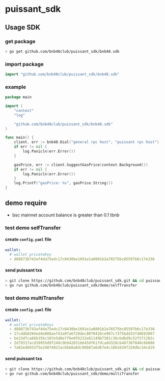 # puissant_sdk

## Usage SDK

### get package

```bash
> go get github.com/bnb48club/puissant_sdk/bnb48.sdk
```

### import package

```go
import "github.com/bnb48club/puissant_sdk/bnb48.sdk"
```

### example

```go
package main

import (
	"context"
	"log"

	"github.com/bnb48club/puissant_sdk/bnb48.sdk"
)

func main() {
	client, err := bnb48.Dial("general rpc host", "puissant rpc host")
	if err != nil {
		log.Panicln(err.Error())
	}

	gasPrice, err := client.SuggestGasPrice(context.Background())
	if err != nil {
		log.Panicln(err.Error())
	}
	log.Printf("gasPrice: %s", gasPrice.String())
}
```
## demo require

- bsc mainnet account balance is greater than 0.1 tbnb

### test demo selfTransfer

#### create `config.yaml` file

```yaml
wallet:
  # wallet privateKey
  - d88873b743af4da75edc17c0430be1691e1a0801b2a76575bc85597b6c17e336
```

#### send puissant txs
```bash
> git clone https://github.com/bnb48club/puissant_sdk.git && cd puissant_sdk
> go run github.com/bnb48club/puissant_sdk/demo/selfTransfer
```

### test demo multiTransfer

#### create `config.yaml` file

```yaml
wallet:
  # wallet privateKeys
  - d88873b743af4da75edc17c0430be1691e1a0801b2a76575bc85597b6c17e336
  - 17cddb8204ed4e808aef43a97a6f20dec8070426ce967c7375bdd33fd0693807
  - be33dfca66b35bc107e5d8e7f6e0f6232e81149b7501c36cbdbd9c52f571202c
  - 2d79317acd39955d97249c9b942031b645df61fdcadd328cb487387840c6b086
  - 7a82ed6033f5e24074021acbbb8a8dc90b87a6d67e4c18b1634f328dbc34cd29
```

#### send puissant txs
```bash
> git clone https://github.com/bnb48club/puissant_sdk.git && cd puissant_sdk
> go run github.com/bnb48club/puissant_sdk/demo/multiTransfer
```